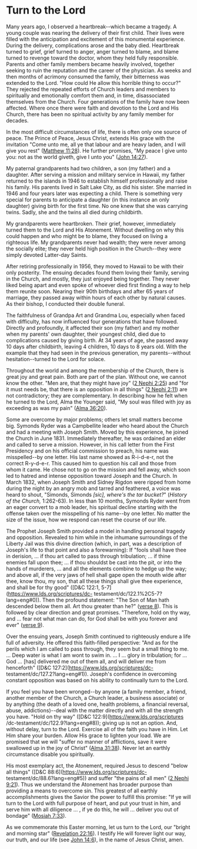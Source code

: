 # Turn to the Lord

Many years ago, I observed a heartbreak--which became a tragedy. A young
couple was nearing the delivery of their first child. Their lives were filled
with the anticipation and excitement of this monumental experience. During the
delivery, complications arose and the baby died. Heartbreak turned to grief,
grief turned to anger, anger turned to blame, and blame turned to revenge
toward the doctor, whom they held fully responsible. Parents and other family
members became heavily involved, together seeking to ruin the reputation and
the career of the physician. As weeks and then months of acrimony consumed the
family, their bitterness was extended to the Lord. "How could He allow this
horrible thing to occur?" They rejected the repeated efforts of Church leaders
and members to spiritually and emotionally comfort them and, in time,
disassociated themselves from the Church. Four generations of the family have
now been affected. Where once there were faith and devotion to the Lord and
His Church, there has been no spiritual activity by any family member for
decades.

In the most difficult circumstances of life, there is often only one source of
peace. The Prince of Peace, Jesus Christ, extends His grace with the
invitation "Come unto me, all ye that labour and are heavy laden, and I will
give you rest" ([Matthew
11:28](https://www.lds.org/scriptures/nt/matt/11.28?lang=eng#27)). He further
promises, "My peace I give unto you: not as the world giveth, give I unto you"
([John 14:27](https://www.lds.org/scriptures/nt/john/14.27?lang=eng#26)).

My paternal grandparents had two children, a son (my father) and a daughter.
After serving a mission and military service in Hawaii, my father returned to
the islands in 1946 to establish himself professionally and raise his family.
His parents lived in Salt Lake City, as did his sister. She married in 1946
and four years later was expecting a child. There is something very special
for parents to anticipate a daughter (in this instance an only daughter)
giving birth for the first time. No one knew that she was carrying twins.
Sadly, she and the twins all died during childbirth.

My grandparents were heartbroken. Their grief, however, immediately turned
them to the Lord and His Atonement. Without dwelling on why this could happen
and who might be to blame, they focused on living a righteous life. My
grandparents never had wealth; they were never among the socially elite; they
never held high position in the Church--they were simply devoted Latter-day
Saints.

After retiring professionally in 1956, they moved to Hawaii to be with their
only posterity. The ensuing decades found them loving their family, serving in
the Church, and mostly, they just enjoyed being together. They never liked
being apart and even spoke of whoever died first finding a way to help them
reunite soon. Nearing their 90th birthdays and after 65 years of marriage,
they passed away within hours of each other by natural causes. As their
bishop, I conducted their double funeral.

The faithfulness of Grandpa Art and Grandma Lou, especially when faced with
difficulty, has now influenced four generations that have followed. Directly
and profoundly, it affected their son (my father) and my mother when my
parents' own daughter, their youngest child, died due to complications caused
by giving birth. At 34 years of age, she passed away 10 days after childbirth,
leaving 4 children, 10 days to 8 years old. With the example that they had
seen in the previous generation, my parents--without hesitation--turned to the
Lord for solace.

Throughout the world and among the membership of the Church, there is great
joy and great pain. Both are part of the plan. Without one, we cannot know the
other. "Men are, that they might have joy" ([2 Nephi
2:25](https://www.lds.org/scriptures/bofm/2-ne/2.25?lang=eng#24)) and "for it
must needs be, that there is an opposition in all things" ([2 Nephi
2:11](https://www.lds.org/scriptures/bofm/2-ne/2.11?lang=eng#10)) are not
contradictory; they are complementary. In describing how he felt when he
turned to the Lord, Alma the Younger said, "My soul was filled with joy as
exceeding as was my pain" ([Alma
36:20](https://www.lds.org/scriptures/bofm/alma/36.20?lang=eng#19)).

Some are overcome by major problems; others let small matters become big.
Symonds Ryder was a Campbellite leader who heard about the Church and had a
meeting with Joseph Smith. Moved by this experience, he joined the Church in
June 1831. Immediately thereafter, he was ordained an elder and called to
serve a mission. However, in his call letter from the First Presidency and on
his official commission to preach, his name was misspelled--by one letter. His
last name showed as R-i-d-e-r, not the correct R-y-d-e-r. This caused him to
question his call and those from whom it came. He chose not to go on the
mission and fell away, which soon led to hatred and intense opposition toward
Joseph and the Church. In March 1832, when Joseph Smith and Sidney Rigdon were
ripped from home during the night by an angry mob and tarred and feathered, a
voice was heard to shout, "Simonds, Simonds _[sic], where's the tar bucket?_"
(_History of the Church,_ 1:262-63). In less than 10 months, Symonds Ryder
went from an eager convert to a mob leader, his spiritual decline starting
with the offense taken over the misspelling of his name--by one letter. No
matter the size of the issue, how we respond can reset the course of our life.

The Prophet Joseph Smith provided a model in handling personal tragedy and
opposition. Revealed to him while in the inhumane surroundings of the Liberty
Jail was this divine direction (which, in part, was a description of Joseph's
life to that point and also a forewarning): If "fools shall have thee in
derision, ... if thou art called to pass through tribulation; ... if thine enemies
fall upon thee; ... if thou shouldst be cast into the pit, or into the hands of
murderers, ... and all the elements combine to hedge up the way; and above all,
if the very jaws of hell shall gape open the mouth wide after thee, know thou,
my son, that all these things shall give thee experience, and shall be for thy
good" ([D&amp;C 122:1, 5-7](https://www.lds.org/scriptures/dc-
testament/dc/122.1%2C5-7?lang=eng#0)). Then the profound statement: "The Son
of Man hath descended below them all. Art thou greater than he?" ([verse
8](https://www.lds.org/scriptures/dc-testament/dc/122.8?lang=eng#7)). This is
followed by clear direction and great promises. "Therefore, hold on thy way,
and ... fear not what man can do, for God shall be with you forever and ever"
([verse 9](https://www.lds.org/scriptures/dc-testament/dc/122.9?lang=eng#8)).

Over the ensuing years, Joseph Smith continued to righteously endure a life
full of adversity. He offered this faith-filled perspective: "And as for the
perils which I am called to pass through, they seem but a small thing to me. ...
Deep water is what I am wont to swim in. ... I ... glory in tribulation; for ... God
... [has] delivered me out of them all, and will deliver me from henceforth"
([D&amp;C 127:2](https://www.lds.org/scriptures/dc-
testament/dc/127.2?lang=eng#1)). Joseph's confidence in overcoming constant
opposition was based on his ability to continually turn to the Lord.

If you feel you have been wronged--by anyone (a family member, a friend,
another member of the Church, a Church leader, a business associate) or by
anything (the death of a loved one, health problems, a financial reversal,
abuse, addictions)--deal with the matter directly and with all the strength
you have. "Hold on thy way" ([D&amp;C 122:9](https://www.lds.org/scriptures
/dc-testament/dc/122.9?lang=eng#8)); giving up is not an option. And, without
delay, turn to the Lord. Exercise all of the faith you have in Him. Let Him
share your burden. Allow His grace to lighten your load. We are promised that
we will "suffer no manner of afflictions, save it were swallowed up in the joy
of Christ" ([Alma
31:38](https://www.lds.org/scriptures/bofm/alma/31.38?lang=eng#37)). Never let
an earthly circumstance disable you spiritually.

His most exemplary act, the Atonement, required Jesus to descend "below all
things" ([D&amp;C 88:6](https://www.lds.org/scriptures/dc-
testament/dc/88.6?lang=eng#5)) and suffer "the pains of all men" ([2 Nephi
9:21](https://www.lds.org/scriptures/bofm/2-ne/9.21?lang=eng#20)). Thus we
understand the Atonement has broader purpose than providing a means to
overcome sin. This greatest of all earthly accomplishments gives the Savior
the power to fulfill this promise: "If ye will turn to the Lord with full
purpose of heart, and put your trust in him, and serve him with all diligence
... , if ye do this, he will ... deliver you out of bondage" ([Mosiah
7:33](https://www.lds.org/scriptures/bofm/mosiah/7.33?lang=eng#32)).

As we commemorate this Easter morning, let us turn to the Lord, our "bright
and morning star" ([Revelation
22:16](https://www.lds.org/scriptures/nt/rev/22.16?lang=eng#15)). I testify He
will forever light our way, our truth, and our life (see [John
14:6](https://www.lds.org/scriptures/nt/john/14.6?lang=eng#5)), in the name of
Jesus Christ, amen.


